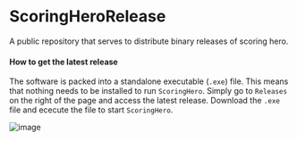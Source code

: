 # ScoringHeroRelease
A public repository that serves to distribute binary releases of scoring hero.


#### How to get the latest release
The software is packed into a standalone executable (`.exe`) file. This means that nothing needs to be installed to run `ScoringHero`. Simply go to `Releases` on the right of the page and access the latest release. Download the `.exe` file and ececute the file to start `ScoringHero`. 

![image](https://github.com/SvennoNito/ScoringHeroRelease/assets/32299254/7a08ee24-06c5-4b30-b24c-dbe3072dab7c)
